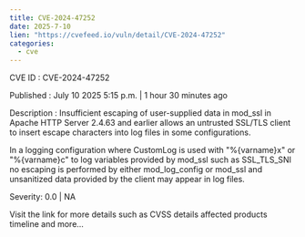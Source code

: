 ```yaml
---
title: CVE-2024-47252
date: 2025-7-10
lien: "https://cvefeed.io/vuln/detail/CVE-2024-47252"
categories:
  - cve
---
```


CVE ID : CVE-2024-47252

Published :  July 10
2025
5:15 p.m. | 1 hour
30 minutes ago

Description : Insufficient escaping of user-supplied data in mod_ssl in Apache HTTP Server 2.4.63 and earlier allows an untrusted SSL/TLS client to insert escape characters into log files in some configurations.

In a logging configuration where CustomLog is used with "%{varname}x" or "%{varname}c" to log variables provided by mod_ssl such as SSL_TLS_SNI
no escaping is performed by either mod_log_config or mod_ssl and unsanitized data provided by the client may appear in log files.

Severity: 0.0 | NA

Visit the link for more details
such as CVSS details
affected products
timeline
and more...
